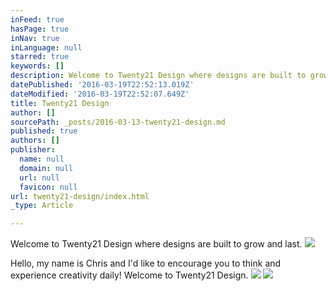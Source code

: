 ```yaml
---
inFeed: true
hasPage: true
inNav: true
inLanguage: null
starred: true
keywords: []
description: Welcome to Twenty21 Design where designs are built to grow and last.
datePublished: '2016-03-19T22:52:13.019Z'
dateModified: '2016-03-19T22:52:07.649Z'
title: Twenty21 Design
author: []
sourcePath: _posts/2016-03-13-twenty21-design.md
published: true
authors: []
publisher:
  name: null
  domain: null
  url: null
  favicon: null
url: twenty21-design/index.html
_type: Article

---
```

Welcome to Twenty21 Design where designs are built to grow and last.
![](https://s3-us-west-2.amazonaws.com/the-grid-img/p/9dd4728c37663a123575d07bb425058de9dc5d00.jpg)

Hello, my name is Chris and I'd like to encourage you to think and experience creativity daily! Welcome to Twenty21 Design.
![](https://the-grid-user-content.s3-us-west-2.amazonaws.com/b4bfd3da-7598-4e1e-92c6-a441a58a2180.jpg)
![](https://the-grid-user-content.s3-us-west-2.amazonaws.com/59bc3f8c-930a-4e24-bc27-243f09c78b1e.jpg)